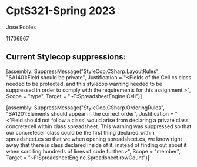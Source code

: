 # CptS321-Spring 2023

Jose Robles

11706967

## Current Stylecop suppressions: 
[assembly: SuppressMessage("StyleCop.CSharp.LayoutRules", "SA1401:Field should be private", Justification = "<Fields of the Cell.cs class needed to be protected, and this stylecop warning needed to be suppressed in order to comply with the requirements for this assignment.>", Scope = "type", Target = "~T:SpreadsheetEngine.Cell")]

[assembly: SuppressMessage("StyleCop.CSharp.OrderingRules", "SA1201:Elements should appear in the correct order", Justification = "<'Field should not follow a class' would arise from declaring a private class concretecell within class spreadsheet. This warning was suppressed so that our concretecell class could be the first thing declared within spreadsheet.cs so that we when opening spreadsheet.cs, we know right away that there is class declared inside of it, instead of finding out about it when scrolling hundreds of lines of code further.>", Scope = "member", Target = "~F:SpreadsheetEngine.Spreadsheet.rowCount")]
